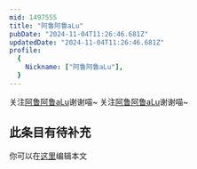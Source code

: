 ```yaml
---
mid: 1497555
title: "阿鲁阿鲁aLu"
pubDate: "2024-11-04T11:26:46.681Z"
updatedDate: "2024-11-04T11:26:46.681Z"
profile:
  {
    Nickname: ["阿鲁阿鲁aLu"],
  }
---
```


关注[阿鲁阿鲁aLu](https://space.bilibili.com/1497555)谢谢喵~ 关注[阿鲁阿鲁aLu](https://space.bilibili.com/1497555)谢谢喵~

## 此条目有待补充
你可以在[这里](https://github.com/Yuhanawa/VTuber.ICU-Content/edit/master/v/阿鲁阿鲁aLu/index.md)编辑本文
